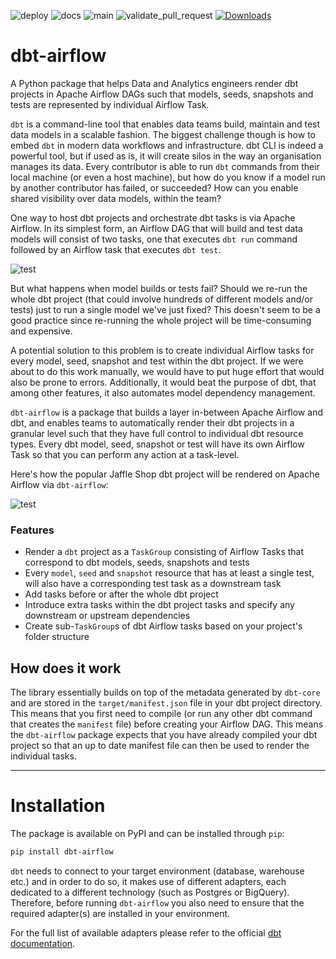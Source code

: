 ![deploy](https://github.com/gmyrianthous/dbt-airflow/actions/workflows/deploy.yml/badge.svg?branch=main)
![docs](https://github.com/gmyrianthous/dbt-airflow/actions/workflows/docs.yml/badge.svg?branch=main)
![main](https://github.com/gmyrianthous/dbt-airflow/actions/workflows/main.yml/badge.svg?branch=main)
![validate_pull_request](https://github.com/gmyrianthous/dbt-airflow/actions/workflows/validate_pull_request.yml/badge.svg?branch=main)
[![Downloads](https://static.pepy.tech/badge/dbt-airflow)](https://pepy.tech/project/dbt-airflow)

# dbt-airflow
A Python package that helps Data and Analytics engineers render dbt projects in Apache Airflow DAGs such that
models, seeds, snapshots and tests are represented by individual Airflow Task.

`dbt` is a command-line tool that enables data teams build, maintain and test data models in a scalable fashion. The 
biggest challenge though is how to embed `dbt` in modern data workflows and infrastructure. dbt CLI is indeed a powerful
tool, but if used as is, it will create silos in the way an organisation manages its data. Every contributor is able to 
run `dbt` commands from their local machine (or even a host machine), but how do you know if a model run by another 
contributor has failed, or succeeded? How can you enable shared visibility over data models, within the team? 

One way to host dbt projects and orchestrate dbt tasks is via Apache Airflow. In its simplest form, an Airflow DAG
that will build and test data models will consist of two tasks, one that executes `dbt run` command followed by an 
Airflow task that executes `dbt test`. 

<img style="display: block; margin: 0 auto" src="docs/blob/dbt_run_test_dag.png" alt="test">

But what happens when model builds or tests fail? Should we re-run the whole dbt project (that could involve hundreds of 
different models and/or tests) just to run a single model we've just fixed? This doesn't seem to be a good practice 
since re-running the whole project  will be time-consuming and expensive. 

A potential solution to this problem is to create individual Airflow tasks for every model, seed, snapshot and test
within the dbt project. If we were about to do this work manually, we would have to put huge effort that would also be 
prone to errors. Additionally, it would beat  the purpose of dbt, that among other features, it also automates model 
dependency management.

`dbt-airflow` is a package that builds a layer in-between Apache Airflow and dbt, and enables teams to automatically
render their dbt projects in a granular level such that they have full control to individual dbt resource types. Every
dbt model, seed, snapshot or test will have its own Airflow Task so that you can perform any action at a task-level. 

Here's how the popular Jaffle Shop dbt project will be rendered on Apache Airflow via `dbt-airflow`:

<img style="display: block; margin: 0 auto" src="docs/blob/dbt_jaffle_shop_dag.png" alt="test">


### Features
- Render a `dbt` project as a `TaskGroup` consisting of Airflow Tasks that correspond to dbt models, seeds, snapshots
and tests
- Every `model`, `seed` and `snapshot` resource that has at least a single test, will also have a corresponding
test task as a downstream task
- Add tasks before or after the whole dbt project
- Introduce extra tasks within the dbt project tasks and specify any downstream or upstream dependencies
- Create sub-`TaskGroup`s of dbt Airflow tasks based on your project's folder structure 

## How does it work
The library essentially builds on top of the metadata generated by `dbt-core` and are stored in 
the `target/manifest.json` file in your dbt project directory. This means that you first need to compile (or run 
any other dbt command that creates the `manifest` file) before creating your Airflow DAG. This means the `dbt-airflow` 
package expects that you have already compiled your dbt project so that an up to date manifest file can then be used
to render the individual tasks.

---

# Installation

The package is available on PyPI and can be installed through `pip`:
```bash
pip install dbt-airflow
```

`dbt` needs to connect to your target environment (database, warehouse etc.) and in order to do so, it makes use of 
different adapters, each dedicated to a different technology (such as Postgres or BigQuery). Therefore, before running
`dbt-airflow` you also need to ensure that the required adapter(s) are installed in your environment. 

For the full list of available adapters please refer to the official 
[dbt documentation](https://docs.getdbt.com/docs/available-adapters). 





